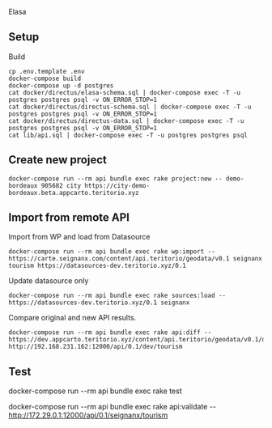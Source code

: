 Elasa

## Setup

Build
```
cp .env.template .env
docker-compose build
docker-compose up -d postgres
cat docker/directus/elasa-schema.sql | docker-compose exec -T -u postgres postgres psql -v ON_ERROR_STOP=1
cat docker/directus/directus-schema.sql | docker-compose exec -T -u postgres postgres psql -v ON_ERROR_STOP=1
cat docker/directus/directus-data.sql | docker-compose exec -T -u postgres postgres psql -v ON_ERROR_STOP=1
cat lib/api.sql | docker-compose exec -T -u postgres postgres psql
```

## Create new project

```
docker-compose run --rm api bundle exec rake project:new -- demo-bordeaux 905682 city https://city-demo-bordeaux.beta.appcarto.teritorio.xyz
```

## Import from remote API

Import from WP and load from Datasource
```
docker-compose run --rm api bundle exec rake wp:import -- https://carte.seignanx.com/content/api.teritorio/geodata/v0.1 seignanx tourism https://datasources-dev.teritorio.xyz/0.1
```

Update datasource only
```
docker-compose run --rm api bundle exec rake sources:load -- https://datasources-dev.teritorio.xyz/0.1 seignanx
```

Compare original and new API results.
```
docker-compose run --rm api bundle exec rake api:diff -- https://dev.appcarto.teritorio.xyz/content/api.teritorio/geodata/v0.1/dev/tourism http://192.168.231.162:12000/api/0.1/dev/tourism
```

## Test

docker-compose run --rm api bundle exec rake test

docker-compose run --rm api bundle exec rake api:validate -- http://172.29.0.1:12000/api/0.1/seignanx/tourism
